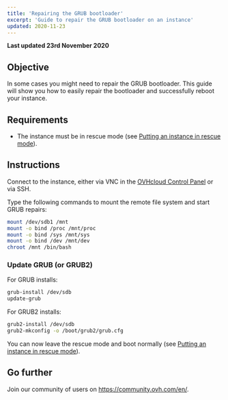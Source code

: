 ```yaml
---
title: 'Repairing the GRUB bootloader'
excerpt: 'Guide to repair the GRUB bootloader on an instance'
updated: 2020-11-23
---
```


**Last updated 23rd November 2020**

## Objective

In some cases you might need to repair the GRUB bootloader. This guide will show you how to easily repair the bootloader and successfully reboot your instance.

## Requirements

- The instance must be in rescue mode (see [Putting an instance in rescue mode](/pages/public_cloud/compute/put_an_instance_in_rescue_mode)).

## Instructions

Connect to the instance, either via VNC in the [OVHcloud Control Panel](https://ca.ovh.com/auth/?action=gotomanager&from=https://www.ovh.com/asia/&ovhSubsidiary=asia) or via SSH.

Type the following commands to mount the remote file system and start GRUB repairs:

```sh
mount /dev/sdb1 /mnt
mount -o bind /proc /mnt/proc
mount -o bind /sys /mnt/sys
mount -o bind /dev /mnt/dev
chroot /mnt /bin/bash
```

### Update GRUB (or GRUB2)

For GRUB installs:

```sh
grub-install /dev/sdb
update-grub
```

For GRUB2 installs:

```sh
grub2-install /dev/sdb
grub2-mkconfig -o /boot/grub2/grub.cfg
```

You can now leave the rescue mode and boot normally (see [Putting an instance in rescue mode](/pages/public_cloud/compute/put_an_instance_in_rescue_mode)).

## Go further

Join our community of users on <https://community.ovh.com/en/>.